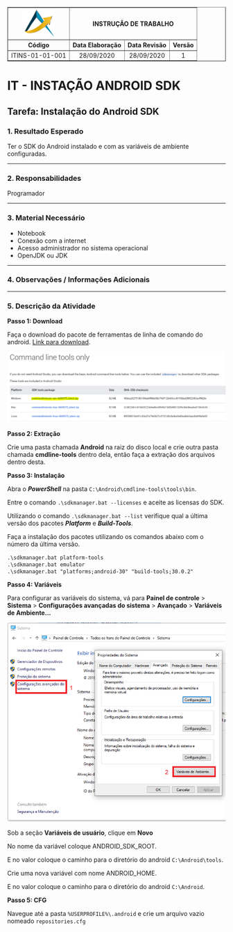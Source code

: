 <table border="1">
    <tr>
        <th><img width="75" src="imagens/path41.png"></th>
        <th colspan=3>INSTRUÇÃO DE TRABALHO</th>
    </tr>
    <tr>
        <th>Código</th>
        <th>Data Elaboração</th>
        <th>Data Revisão</th>
        <th>Versão</th>
    </tr>
    <tr style="text-align: center;">
        <td>ITINS-01-01-001</td>
        <td>28/09/2020</td>
        <td>28/09/2020</td>
        <td>1</td>
    </tr>
</table>

# IT - INSTAÇÃO ANDROID SDK

## Tarefa: Instalação do Android SDK

### **1. Resultado Esperado**

Ter o SDK do Android instalado e com as variáveis de ambiente configuradas.

----------
### **2. Responsabilidades**

Programador

----------
### **3. Material Necessário**

- Notebook
- Conexão com a internet
- Acesso administrador no sistema operacional
- OpenJDK ou JDK

----------
### **4. Observações / Informações Adicionais** 

----------
### **5. Descrição da Atividade**

**Passo 1: Download**

Faça o download do pacote de ferramentas de linha de comando do android. [Link para download](https://developer.android.com/studio#command-tools).

![Página de download](imagens/command-line-tools.png)

**Passo 2: Extração**

Crie uma pasta chamada **Android** na raiz do disco local e crie outra pasta chamada **cmdline-tools** dentro dela, então faça a extração dos arquivos dentro desta.

**Passo 3: Instalação**

Abra o ***PowerShell*** na pasta `C:\Android\cmdline-tools\tools\bin`.

Entre o comando `.\sdkmanager.bat --licenses` e aceite as licensas do SDK.

Utilizando o comando `.\sdkmanager.bat --list` verifique qual a última versão dos pacotes ***Platform*** e ***Build-Tools***.

Faça a instalação dos pacotes utilizando os comandos abaixo com o número da última versão.
```
.\sdkmanager.bat platform-tools
.\sdkmanager.bat emulator
.\sdkmanager.bat "platforms;android-30" "build-tools;30.0.2"
```

**Passo 4: Variáveis**

Para configurar as variáveis do sistema, vá para **Painel de controle** > **Sistema** > **Configurações avançadas do sistema** > **Avançado** > **Variáveis de Ambiente...**

![Variáveis de ambiente](imagens/variaveis-ambiente-windows.png)

Sob a seção **Variáveis de usuário**, clique em **Novo**

No nome da variável coloque ANDROID_SDK_ROOT.

E no valor coloque o caminho para o diretório do android `C:\Android\tools`.

Crie uma nova variável com nome ANDROID_HOME.

E no valor coloque o caminho para o diretório do android `C:\Android`.

**Passo 5: CFG**

Navegue até a pasta `%USERPROFILE%\.android` e crie um arquivo vazio nomeado `repositories.cfg`